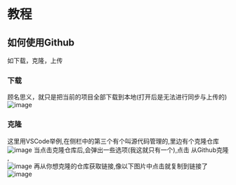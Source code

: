 # 教程
## 如何使用Github
如下载，克隆，上传
### 下载
顾名思义，就只是把当前的项目全部下载到本地(打开后是无法进行同步与上传的)<br>
![image](https://github.com/Fall188/test/assets/117801884/57343178-33f8-48c8-9561-7051c87d2663)
### 克隆
这里用VSCode举例,在侧栏中的第三个有个叫源代码管理的,里边有个克隆仓库<br>
![image](https://github.com/Fall188/test/assets/117801884/5bcbfdbd-4e00-4b2a-ab58-f903aea1af0e)
当点击克隆仓库后,会弹出一些选项(我这就只有一个),点击 从Github克隆 ,<br>
![image](https://github.com/Fall188/test/assets/117801884/93f91c81-e0f1-4b03-9b69-e6ba998196e3)
再从你想克隆的仓库获取链接,像以下图片中点击就复制到链接了<br>
![image](https://github.com/Fall188/test/assets/117801884/3e978aee-b002-4f74-ae57-f96c4b723bd2)
